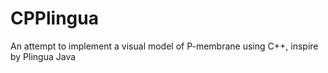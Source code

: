 # CPPlingua
An attempt to implement a visual model of P-membrane using C++, inspire by Plingua Java
